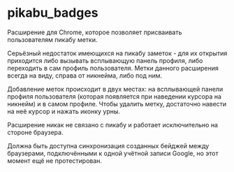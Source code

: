 # pikabu_badges

Расширение для Chrome, которое позволяет присваивать пользователям пикабу метки.

Серьёзный недостаток имеющихся на пикабу заметок - для их открытия приходится либо вызывать всплывающую панель профиля, либо переходить в сам профиль пользователя.
Метки данного расширения всегда на виду, справа от никнейма, либо под ним.

Добавление меток происходит в двух местах: на всплывающей панели профиля пользователя (которая появляется при наведении курсора на никнейм) и в самом профиле.
Чтобы удалить метку, достаточно навести на неё курсор и нажать иконку урны.

Расширение никак не связано с пикабу и работает исключительно на стороне браузера.

Должна быть доступна синхронизация созданных бейджей между браузерами, подключёнными к одной учётной записи Google, но этот момент ещё не протестирован.
